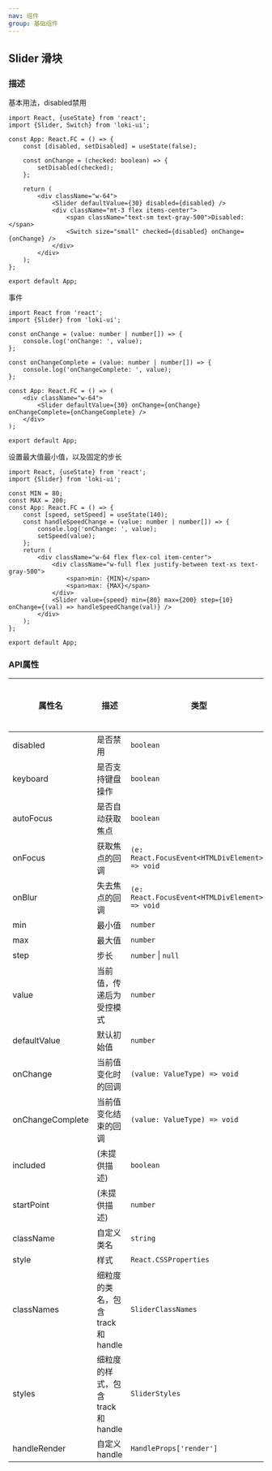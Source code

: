 ```yaml
---
nav: 组件
group: 基础组件
---
```


## Slider 滑块

### 描述

基本用法，disabled禁用

```tsx
import React, {useState} from 'react';
import {Slider, Switch} from 'loki-ui';

const App: React.FC = () => {
    const [disabled, setDisabled] = useState(false);

    const onChange = (checked: boolean) => {
        setDisabled(checked);
    };

    return (
        <div className="w-64">
            <Slider defaultValue={30} disabled={disabled} />
            <div className="mt-3 flex items-center">
                <span className="text-sm text-gray-500">Disabled: </span>
                <Switch size="small" checked={disabled} onChange={onChange} />
            </div>
        </div>
    );
};

export default App;
```

事件

```tsx
import React from 'react';
import {Slider} from 'loki-ui';

const onChange = (value: number | number[]) => {
    console.log('onChange: ', value);
};

const onChangeComplete = (value: number | number[]) => {
    console.log('onChangeComplete: ', value);
};

const App: React.FC = () => (
    <div className="w-64">
        <Slider defaultValue={30} onChange={onChange} onChangeComplete={onChangeComplete} />
    </div>
);

export default App;
```

设置最大值最小值，以及固定的步长

```tsx
import React, {useState} from 'react';
import {Slider} from 'loki-ui';

const MIN = 80;
const MAX = 200;
const App: React.FC = () => {
    const [speed, setSpeed] = useState(140);
    const handleSpeedChange = (value: number | number[]) => {
        console.log('onChange: ', value);
        setSpeed(value);
    };
    return (
        <div className="w-64 flex flex-col item-center">
            <div className="w-full flex justify-between text-xs text-gray-500">
                <span>min: {MIN}</span>
                <span>max: {MAX}</span>
            </div>
            <Slider value={speed} min={80} max={200} step={10} onChange={(val) => handleSpeedChange(val)} />
        </div>
    );
};

export default App;
```

### API属性

| 属性名           | 描述                            | 类型                                            | 默认值  | 是否必须 |
| ---------------- | ------------------------------- | ----------------------------------------------- | ------- | -------- |
| disabled         | 是否禁用                        | `boolean`                                       | `false` | 否       |
| keyboard         | 是否支持键盘操作                | `boolean`                                       | `true`  | 否       |
| autoFocus        | 是否自动获取焦点                | `boolean`                                       | `false` | 否       |
| onFocus          | 获取焦点的回调                  | `(e: React.FocusEvent<HTMLDivElement>) => void` | -       | 否       |
| onBlur           | 失去焦点的回调                  | `(e: React.FocusEvent<HTMLDivElement>) => void` | -       | 否       |
| min              | 最小值                          | `number`                                        | `0`     | 否       |
| max              | 最大值                          | `number`                                        | `100`   | 否       |
| step             | 步长                            | `number` \| `null`                              | `1`     | 否       |
| value            | 当前值，传递后为受控模式        | `number`                                        | -       | 否       |
| defaultValue     | 默认初始值                      | `number`                                        | `0`     | 否       |
| onChange         | 当前值变化时的回调              | `(value: ValueType) => void`                    | -       | 否       |
| onChangeComplete | 当前值变化结束的回调            | `(value: ValueType) => void`                    | -       | 否       |
| included         | (未提供描述)                    | `boolean`                                       | -       | 否       |
| startPoint       | (未提供描述)                    | `number`                                        | -       | 否       |
| className        | 自定义类名                      | `string`                                        | -       | 否       |
| style            | 样式                            | `React.CSSProperties`                           | -       | 否       |
| classNames       | 细粒度的类名，包含track和handle | `SliderClassNames`                              | -       | 否       |
| styles           | 细粒度的样式，包含track和handle | `SliderStyles`                                  | -       | 否       |
| handleRender     | 自定义handle                    | `HandleProps['render']`                         | -       | 否       |

